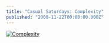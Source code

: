```yaml
---
title: "Casual Saturdays: Complexity"
published: "2008-11-22T00:00:00.000Z"
---
```


[![Complexity](http://imgs.xkcd.com/comics/travelling_salesman_problem.png "Complexity")](http://xkcd.com/399/)
